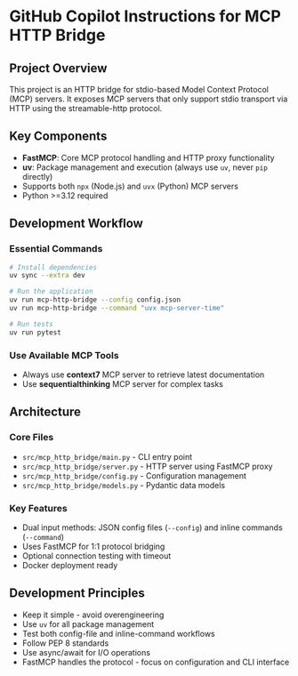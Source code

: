 # GitHub Copilot Instructions for MCP HTTP Bridge

## Project Overview

This project is an HTTP bridge for stdio-based Model Context Protocol (MCP) servers. It exposes MCP servers that only support stdio transport via HTTP using the streamable-http protocol.

## Key Components

- **FastMCP**: Core MCP protocol handling and HTTP proxy functionality
- **uv**: Package management and execution (always use `uv`, never `pip` directly)
- Supports both `npx` (Node.js) and `uvx` (Python) MCP servers
- Python >=3.12 required

## Development Workflow

### Essential Commands
```bash
# Install dependencies
uv sync --extra dev

# Run the application
uv run mcp-http-bridge --config config.json
uv run mcp-http-bridge --command "uvx mcp-server-time"

# Run tests
uv run pytest
```

### Use Available MCP Tools

- Always use **context7** MCP server to retrieve latest documentation
- Use **sequentialthinking** MCP server for complex tasks

## Architecture

### Core Files

- `src/mcp_http_bridge/main.py` - CLI entry point
- `src/mcp_http_bridge/server.py` - HTTP server using FastMCP proxy
- `src/mcp_http_bridge/config.py` - Configuration management
- `src/mcp_http_bridge/models.py` - Pydantic data models

### Key Features

- Dual input methods: JSON config files (`--config`) and inline commands (`--command`)
- Uses FastMCP for 1:1 protocol bridging
- Optional connection testing with timeout
- Docker deployment ready

## Development Principles

- Keep it simple - avoid overengineering
- Use `uv` for all package management
- Test both config-file and inline-command workflows
- Follow PEP 8 standards
- Use async/await for I/O operations
- FastMCP handles the protocol - focus on configuration and CLI interface
